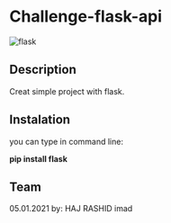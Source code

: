 # Challenge-flask-api
![flask](https://miro.medium.com/max/438/1*0G5zu7CnXdMT9pGbYUTQLQ.png)

## Description
Creat simple project with flask.

## Instalation
you can type in command line:

**pip install flask**

## Team
05.01.2021 by: HAJ RASHID imad